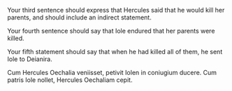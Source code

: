 Your third sentence should express that Hercules said that he would kill her parents, and should include an indirect statement.

Your fourth sentence should say that Iole endured that her parents were killed.

Your fifth statement should say that when he had killed all of them, he sent Iole to Deianira.

Cum Hercules Oechalia veniisset, petivit Iolen in coniugium ducere. Cum patris Iole nollet, Hercules Oechaliam cepit. 
